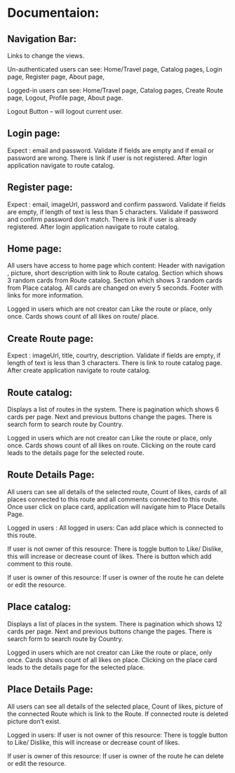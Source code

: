 # Documentaion:

## Navigation Bar:
Links to change the views.

Un-authenticated users can see:
Home/Travel page, Catalog pages, Login page, Register page, About page,

Logged-in users can see:
Home/Travel page, Catalog pages, Create Route page, Logout, Profile page,  About page.

Logout Button – will logout current user.

## Login page:
Expect : email and password.
Validate if fields are empty and if email or password are wrong.
There is link if user is not registered.
After login application navigate to route catalog.

## Register page:
Expect : email, imageUrl, password and confirm password.
Validate if fields are empty, if length of text is less than 5 characters.
Validate if password and confirm password don’t match.
There is link if user is already registered.
After login application navigate to route catalog.

## Home page:
All users have access to home page which content:
Header with navigation , picture, short description with link to Route catalog.
Section which shows 3 random cards from Route catalog.
Section which shows 3 random cards from Place catalog.
All cards are changed on every 5 seconds.
Footer with links for more information.

Logged in users which are not creator can Like the route or place, only once.
Cards shows count of all likes on route/ place.

## Create Route page:
Expect : imageUrl, title, courtry, description.
Validate if fields are empty, if length of text is less than 3 characters.
There is link to route catalog page.
After create application navigate to route catalog.

## Route catalog:
Displays a list of routes in the system.
There is pagination which shows 6 cards per page.
Next and previous buttons change the pages.
There is search form to search route by Country.

Logged in users which are not creator can Like the route or place, only once.
Cards shows count of all likes on route.
Clicking on the route card leads to the details page for the selected route.

## Route Details Page:
All users can see all details of the selected route, Count of likes, cards of all places connected to this route and all comments connected to this route.
Once user click on place card, application will navigate him to Place Details Page.

Logged in users :
All logged in users:
Can add place which is connected to this route.

If user is not owner of this resource:
There is toggle button to Like/ Dislike, this will increase or decrease count of likes.
There is button which add comment to this route.

If user is owner of this resource:
If user is owner of the route he can delete or edit the resource.

## Place catalog:
Displays a list of places in the system.
There is pagination which shows 12 cards per page.
Next and previous buttons change the pages.
There is search form to search route by Country.

Logged in users which are not creator can Like the route or place, only once.
Cards shows count of all likes on place.
Clicking on the place card leads to the details page for the selected place.

## Place Details Page:
All users can see all details of the selected place, Count of likes, picture of the connected Route which is link to the Route. If connected route is deleted picture don’t exist.

Logged in users:
If user is not owner of this resource:
There is toggle button to Like/ Dislike, this will increase or decrease count of likes.

If user is owner of this resource:
If user is owner of the route he can delete or edit the resource.


